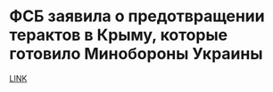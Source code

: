 # ФСБ заявила о предотвращении терактов в Крыму, которые готовило Минобороны Украины



[LINK](https://varlamov.ru/1884065.html)
